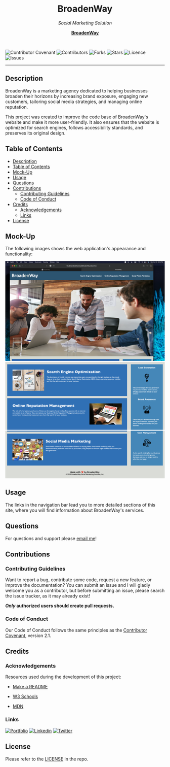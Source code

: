 
<h1 align="center"> BroadenWay </h1>

<p align="center">
  <i>Social Marketing Solution</i>
  <br>
</p>
  <p align="center">
  <a href="https://larigens.github.io/broadenway/"><strong>BroadenWay</strong></a>
  <br>
</p>
<br>

![Contributor Covenant](https://img.shields.io/badge/Contributor%20Covenant-2.1-blue.svg)
![Contributors](https://img.shields.io/github/contributors/larigens/broadenway?style=plastic&color=blue)
![Forks](https://img.shields.io/github/forks/larigens/broadenway?style=plastic&color=blue)
![Stars](https://img.shields.io/github/stars/larigens/broadenway?style=plastic&color=blue)
![Licence](https://img.shields.io/static/v1?label=License&message=Apache-2.0&color=blue)
![Issues](https://img.shields.io/github/issues/larigens/broadenway?style=plastic&color=blue)

---
## Description

BroadenWay is a marketing agency dedicated to helping businesses broaden their horizons by increasing brand exposure, engaging new customers, tailoring social media strategies, and managing online reputation.

This project was created to improve the code base of BroadenWay's website and make it more user-friendly. It also ensures that the website is optimized for search engines, follows accessibility standards, and preserves its original design.

## Table of Contents
- [Description](#description)
- [Table of Contents](#table-of-contents)
- [Mock-Up](#mock-up)
- [Usage](#usage)
- [Questions](#questions)
- [Contributions](#contributions)
  - [Contributing Guidelines](#contributing-guidelines)
  - [Code of Conduct](#code-of-conduct)
- [Credits](#credits)
  - [Acknowledgements](#acknowledgements)
  - [Links](#links)
- [License](#license)

## Mock-Up

The following images shows the web application's appearance and functionality:

![screenshot of the webpage](assets/images/screenshot.png)
![screenshot of the webpage](assets/images/screenshot2.png)
![screenshot of the webpage](assets/images/screenshot3.png)

## Usage

The links in the navigation bar lead you to more detailed sections of this site, where you will find information about BroadenWay's services.

## Questions

For questions and support please <a href="mailto:larigens@gmail.com">email me</a>!

## Contributions
### Contributing Guidelines

Want to report a bug, contribute some code, request a new feature, or improve the documentation? You can submit an issue and I will gladly welcome you as a contributor, but before submitting an issue, please search the issue tracker, as it may already exist!

**_Only_ authorized users should create pull requests.**

### Code of Conduct

Our Code of Conduct follows the same principles as the [Contributor Covenant](https://www.contributor-covenant.org/version/2/1/code_of_conduct/), version 2.1.

## Credits

### Acknowledgements

Resources used during the development of this project:

- [Make a README](https://www.makeareadme.com)

- [W3 Schools](https://www.w3schools.com)

- [MDN](https://developer.mozilla.org/en-US/)

### Links

[![Portfolio](https://img.shields.io/badge/my_portfolio-000?style=flat&logo=ko-fi&logoColor=white)](https://larigens.github.io/lari-gui/)
[![Linkedin](https://img.shields.io/badge/linkedin-0A66C2?style=flat&logo=linkedin&logoColor=white)](https://www.linkedin.com/in/lari-gui/)
[![Twitter](https://img.shields.io/badge/twitter-1DA1F2?style=flat&logo=twitter&logoColor=white)](https://twitter.com/coffeebr_eak)

## License

Please refer to the [LICENSE](https://choosealicense.com/licenses/apache-2.0/) in the repo.
